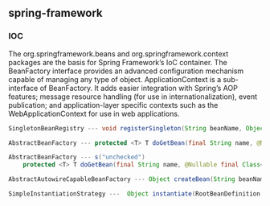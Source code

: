 ## spring-framework
### IOC
The org.springframework.beans and org.springframework.context packages are the basis for Spring Framework’s IoC container. The BeanFactory interface provides an advanced configuration mechanism capable of managing any type of object. ApplicationContext is a sub-interface of BeanFactory. It adds easier integration with Spring’s AOP features; message resource handling (for use in internationalization), event publication; and application-layer specific contexts such as the WebApplicationContext for use in web applications.<br>

```Java
SingletonBeanRegistry --- void registerSingleton(String beanName, Object singletonObject);

AbstractBeanFactory --- protected <T> T doGetBean(final String name, @Nullable final Class<T> requiredType,@Nullable final Object[] args, boolean typeCheckOnly)

AbstractBeanFactory --- s("unchecked")
	protected <T> T doGetBean(final String name, @Nullable final Class<T> requiredType,@Nullable final Object[] args, boolean typeCheckOnly)

AbstractAutowireCapableBeanFactory --- Object createBean(String beanName, RootBeanDefinition mbd, @Nullable Object[] args)

SimpleInstantiationStrategy ---  Object instantiate(RootBeanDefinition bd, @Nullable String beanName, BeanFactory owner) //bean的实例化 
```